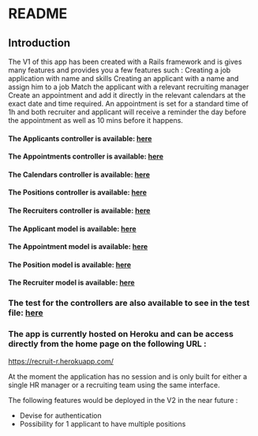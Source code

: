 # README

## Introduction

The V1 of this app has been created with a Rails framework and is gives many features and provides you a few features such :
Creating a job application with name and skills
Creating an applicant with a name and assign him to a job
Match the applicant with a relevant recruiting manager
Create an appointment and add it directly in the relevant calendars at the exact date and time required.
An appointment is set for a standard time of 1h and both recruiter and applicant will receive a reminder the day before the appointment as well as 10 mins before it happens. 


#### The Applicants controller is available: [here](app/controllers/applicants_controller.rb)
#### The Appointments controller is available: [here](app/controllers/appointments_controller.rb)
#### The Calendars controller is available: [here](app/controllers/calendar_controller.rb)
#### The Positions controller is available: [here](app/controllers/positions_controller.rb)
#### The Recruiters controller is available: [here](app/controllers/recruiters_controller.rb)


#### The Applicant model is available: [here](app/models/applicant.rb)
#### The Appointment model is available: [here](app/models/appointment.rb)
#### The Position model is available: [here](app/models/position.rb)
#### The Recruiter model is available: [here](app/models/recruiter.rb)

### The test for the controllers are also available to see in the test file: [here](tree/master/test)

### The app is currently hosted on Heroku and can be access directly from the home page on the following URL :
https://recruit-r.herokuapp.com/

At the moment the application has no session and is only built for either a single HR manager or a recruiting team using the same interface. 

The following features would be deployed in the V2 in the near future :
- Devise for authentication
- Possibility for 1 applicant to have multiple positions

